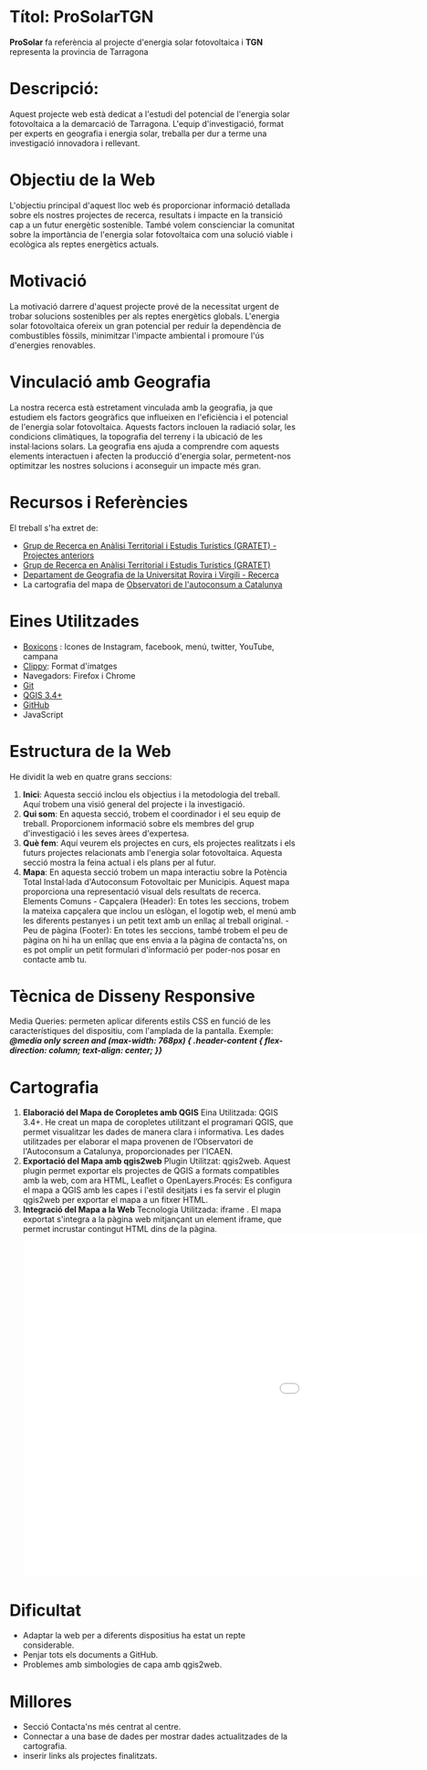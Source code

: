 # Títol: ProSolarTGN
 **ProSolar** fa referència al projecte d'energia solar fotovoltaica i 
 **TGN** representa la provincia de Tarragona
# Descripció:
Aquest projecte web està dedicat a l'estudi del potencial de l'energia solar fotovoltaica a la demarcació de Tarragona. L'equip d'investigació, format per experts en geografia i energia solar, treballa per dur a terme una investigació innovadora i rellevant.
# Objectiu de la Web
L'objectiu principal d'aquest lloc web és proporcionar informació detallada sobre els nostres projectes de recerca, resultats i impacte en la transició cap a un futur energètic sostenible. També volem conscienciar la comunitat sobre la importància de l'energia solar fotovoltaica com una solució viable i ecològica als reptes energètics actuals.
# Motivació
La motivació darrere d'aquest projecte prové de  la necessitat urgent de trobar solucions sostenibles per als reptes energètics globals. L'energia solar fotovoltaica ofereix un gran potencial per reduir la dependència de combustibles fòssils, minimitzar l'impacte ambiental i promoure l'ús d'energies renovables.
# Vinculació amb Geografia
La nostra recerca està estretament vinculada amb la geografia, ja que estudiem els factors geogràfics que influeixen en l'eficiència i el potencial de l'energia solar fotovoltaica. Aquests factors inclouen la radiació solar, les condicions climàtiques, la topografia del terreny i la ubicació de les instal·lacions solars. La geografia ens ajuda a comprendre com aquests elements interactuen i afecten la producció d'energia solar, permetent-nos optimitzar les nostres solucions i aconseguir un impacte més gran.
# Recursos i Referències
El treball s'ha extret de:
- [Grup de Recerca en Anàlisi Territorial i Estudis Turístics (GRATET) - Projectes anteriors](https://www.gratet.urv.cat/ca/projectes/projectes-anteriors/)
- [Grup de Recerca en Anàlisi Territorial i Estudis Turístics (GRATET)](https://www.gratet.urv.cat/ca/)
- [Departament de Geografia de la Universitat Rovira i Virgili - Recerca](https://www.geografia.urv.cat/ca/recerca/)
- La cartografia del mapa de [Observatori de l'autoconsum a Catalunya](https://icaen.gencat.cat/ca/energia/autoconsum/Observatori-de-lautoconsum-a-catalunya/mapes/)
# Eines Utilitzades
- [Boxicons](https://boxicons.com/) : Icones de Instagram, facebook, menú, twitter, YouTube, campana
- [Clippy](https://bennettfeely.com/clippy/): Format d'imatges
- Navegadors: Firefox i Chrome
- [Git](https://git-scm.com/)
- [QGIS 3.4+](https://qgis.org/en/site/)
- [GitHub](https://github.com/)
- JavaScript
# Estructura de la Web
He dividit la web en quatre grans seccions:
   1. **Inici**: Aquesta secció inclou els objectius i la metodologia del treball. Aquí trobem una visió general del  projecte i la investigació.
   2. **Qui som**: En aquesta secció, trobem el coordinador i el seu equip de treball. Proporcionem informació sobre els membres del  grup d'investigació i les seves àrees d'expertesa.
   3. **Què fem**: Aquí veurem els projectes en curs, els projectes realitzats i els futurs projectes relacionats amb l'energia solar fotovoltaica. Aquesta secció mostra la  feina actual i els  plans per al futur.
   4. **Mapa**: En aquesta secció trobem un mapa interactiu sobre la Potència Total Instal·lada d'Autoconsum Fotovoltaic per Municipis. Aquest mapa proporciona una representació visual dels  resultats de recerca.
       Elements Comuns
          - Capçalera (Header): En totes les seccions, trobem la mateixa capçalera que inclou un eslògan, el logotip web, el menú amb les diferents pestanyes i un petit text amb un enllaç al treball original.
          - Peu de pàgina (Footer): En totes les seccions, també trobem el peu de pàgina on hi ha un enllaç que ens envia a la pàgina de contacta'ns, on es pot omplir un petit formulari d'informació per poder-nos posar en contacte amb tu.
# Tècnica de Disseny Responsive
 Media Queries: permeten aplicar diferents estils CSS en funció de les característiques del dispositiu, com l'amplada de la pantalla.
   Exemple:
     ***@media only screen and (max-width: 768px) {
         .header-content {
          flex-direction: column;
          text-align: center; }}***
# Cartografia
  1. **Elaboració del Mapa de Coropletes amb QGIS**
    Eina Utilitzada: QGIS 3.4+.  He creat un mapa de coropletes utilitzant el programari QGIS, que permet visualitzar les dades de manera clara i informativa. Les dades utilitzades per elaborar el mapa provenen de l’Observatori de l'Autoconsum a Catalunya, proporcionades per l'ICAEN.
  2. **Exportació del Mapa amb qgis2web**
    Plugin Utilitzat: qgis2web. Aquest plugin permet exportar els projectes de QGIS a formats compatibles amb la web, com ara HTML, Leaflet o OpenLayers.Procés: Es configura el mapa a QGIS amb les capes i l'estil desitjats i es fa servir el plugin qgis2web per exportar el mapa a un fitxer HTML.
  3. **Integració del Mapa a la Web**
    Tecnologia Utilitzada: iframe . El mapa exportat s'integra a la pàgina web mitjançant un element iframe, que permet incrustar contingut HTML dins de la pàgina.
     <iframe frameborder="0" scrolling="no" marginheight="0" marginwidth="0" width="1500" height="600" style="border:0;" allowfullscreen="" loading="lazy" referrerpolicy="no-referrer-when-downgrade" src="./mapes/qgis2web_2024_05_21-18_36_26_694442/index.html"></iframe>
# Dificultat  
- Adaptar la web per a diferents dispositius ha estat un repte considerable.
- Penjar tots els documents a GitHub.
- Problemes amb simbologies de capa amb qgis2web.
# Millores
- Secció Contacta'ns més centrat al centre.
- Connectar a una base de dades per mostrar dades actualitzades de la cartografia.
- inserir links als projectes finalitzats.
